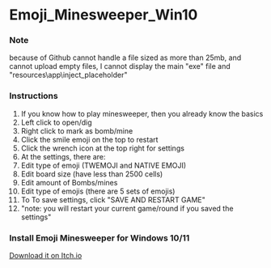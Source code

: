 # Emoji_Minesweeper_Win10
### Note
because of Github cannot handle a file sized as more than 25mb, and cannot upload empty files, I cannot display the main "exe" file and "resources\app\inject\_placeholder"
### Instructions
1. If you know how to play minesweeper, then you already know the basics
2. Left click to open/dig
3. Right click to mark as bomb/mine
4. Click the smile emoji on the top to restart
5. Click the wrench icon at the top right for settings
6. At the settings, there are:
7. Edit type of emoji (TWEMOJI and NATIVE EMOJI)
8. Edit board size (have less than 2500 cells)
9. Edit amount of Bombs/mines
10. Edit type of emojis (there are 5 sets of emojis)
11. To To save settings, click "SAVE AND RESTART GAME"
12. "note: you will restart your current game/round if you saved the settings"
### Install Emoji Minesweeper for Windows 10/11
[Download it on Itch.io](https://angelo2008.itch.io/emoji-minesweeper-launcher)
